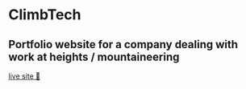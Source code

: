 # ClimbTech

## Portfolio website for a company dealing with work at heights / mountaineering

[live site 🔴](https://www.uslugialpinistyczne.com/)
